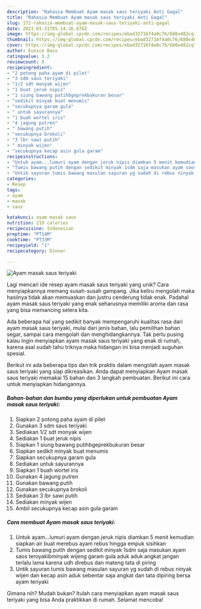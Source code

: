 ```yaml
---
description: "Rahasia Membuat Ayam masak saus teriyaki Anti Gagal"
title: "Rahasia Membuat Ayam masak saus teriyaki Anti Gagal"
slug: 172-rahasia-membuat-ayam-masak-saus-teriyaki-anti-gagal
date: 2021-01-31T05:14:16.676Z
image: https://img-global.cpcdn.com/recipes/ebad32716f4a0c76/680x482cq70/ayam-masak-saus-teriyaki-foto-resep-utama.jpg
thumbnail: https://img-global.cpcdn.com/recipes/ebad32716f4a0c76/680x482cq70/ayam-masak-saus-teriyaki-foto-resep-utama.jpg
cover: https://img-global.cpcdn.com/recipes/ebad32716f4a0c76/680x482cq70/ayam-masak-saus-teriyaki-foto-resep-utama.jpg
author: Eunice Bass
ratingvalue: 3.2
reviewcount: 9
recipeingredient:
- "2 potong paha ayam di pilet"
- "3 sdm saus teriyaki"
- "1/2 sdt monyak wijen"
- "1 buat jeruk nipis"
- "1 siung bawang putihbgeprekbukuran besar"
- "sedikit minyak buat menumis"
- "secukupnya garam gula"
- " untuk sayurannya"
- "1 buah wortel iris"
- "4 jagung putren"
- " bawang putih"
- "secukupnya brokoli"
- "3 lbr sawi putih"
- " minyak wijen"
- "secukupnya kecap asin gula garam"
recipeinstructions:
- "Untuk ayam...lumuri ayam dengan jeruk nipis diamkan 5 menit kemudian siapkan air buat merebus ayam rebus hingga empuk sisihkan"
- "Tumis bawang putih dengan sedikit minyak 1sdm saja masukan ayam saos teroyakibminyak wijeng garam gula aduk aduk angkat jangan terlalu lama karena udh direbus dan mateng tata di piring"
- "Untik sayuran tumis bawang masulan sayuran yg sudah di rebus ninyak wijen dan kecap asin aduk sebentar saja angkat dan tata dipiring bersa ayam teriyaki"
categories:
- Resep
tags:
- ayam
- masak
- saus

katakunci: ayam masak saus 
nutrition: 219 calories
recipecuisine: Indonesian
preptime: "PT14M"
cooktime: "PT33M"
recipeyield: "1"
recipecategory: Dinner

---
```



![Ayam masak saus teriyaki](https://img-global.cpcdn.com/recipes/ebad32716f4a0c76/680x482cq70/ayam-masak-saus-teriyaki-foto-resep-utama.jpg)

Lagi mencari ide resep ayam masak saus teriyaki yang unik? Cara menyiapkannya memang susah-susah gampang. Jika keliru mengolah maka hasilnya tidak akan memuaskan dan justru cenderung tidak enak. Padahal ayam masak saus teriyaki yang enak seharusnya memiliki aroma dan rasa yang bisa memancing selera kita.

Ada beberapa hal yang sedikit banyak mempengaruhi kualitas rasa dari ayam masak saus teriyaki, mulai dari jenis bahan, lalu pemilihan bahan segar, sampai cara mengolah dan menghidangkannya. Tak perlu pusing kalau ingin menyiapkan ayam masak saus teriyaki yang enak di rumah, karena asal sudah tahu triknya maka hidangan ini bisa menjadi suguhan spesial.




Berikut ini ada beberapa tips dan trik praktis dalam mengolah ayam masak saus teriyaki yang siap dikreasikan. Anda dapat menyiapkan Ayam masak saus teriyaki memakai 15 bahan dan 3 langkah pembuatan. Berikut ini cara untuk menyiapkan hidangannya.

<!--inarticleads1-->

##### Bahan-bahan dan bumbu yang diperlukan untuk pembuatan Ayam masak saus teriyaki:

1. Siapkan 2 potong paha ayam di pilet
1. Gunakan 3 sdm saus teriyaki
1. Sediakan 1/2 sdt monyak wijen
1. Sediakan 1 buat jeruk nipis
1. Siapkan 1 siung bawang putihbgeprekbukuran besar
1. Siapkan sedikit minyak buat menumis
1. Siapkan secukupnya garam gula
1. Sediakan  untuk sayurannya
1. Siapkan 1 buah wortel iris
1. Gunakan 4 jagung putren
1. Gunakan  bawang putih
1. Gunakan secukupnya brokoli
1. Sediakan 3 lbr sawi putih
1. Sediakan  minyak wijen
1. Ambil secukupnya kecap asin gula garam




<!--inarticleads2-->

##### Cara membuat Ayam masak saus teriyaki:

1. Untuk ayam...lumuri ayam dengan jeruk nipis diamkan 5 menit kemudian siapkan air buat merebus ayam rebus hingga empuk sisihkan
1. Tumis bawang putih dengan sedikit minyak 1sdm saja masukan ayam saos teroyakibminyak wijeng garam gula aduk aduk angkat jangan terlalu lama karena udh direbus dan mateng tata di piring
1. Untik sayuran tumis bawang masulan sayuran yg sudah di rebus ninyak wijen dan kecap asin aduk sebentar saja angkat dan tata dipiring bersa ayam teriyaki




Gimana nih? Mudah bukan? Itulah cara menyiapkan ayam masak saus teriyaki yang bisa Anda praktikkan di rumah. Selamat mencoba!
